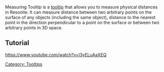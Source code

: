 Measuring Tooltip is a [tooltip](Common_Tooltips "wikilink") that allows
you to measure physical distances in Resonite. It can measure distance
between two arbitrary points on the surface of any objects (including
the same object), distance to the nearest point in the direction
perpendicular to a point on the surface or between two arbitrary points
in 3D space.

## Tutorial

<youtube><https://www.youtube.com/watch?v=l3yELuAaXEQ></youtube>

[Category: Tooltips](Category:_Tooltips "wikilink")